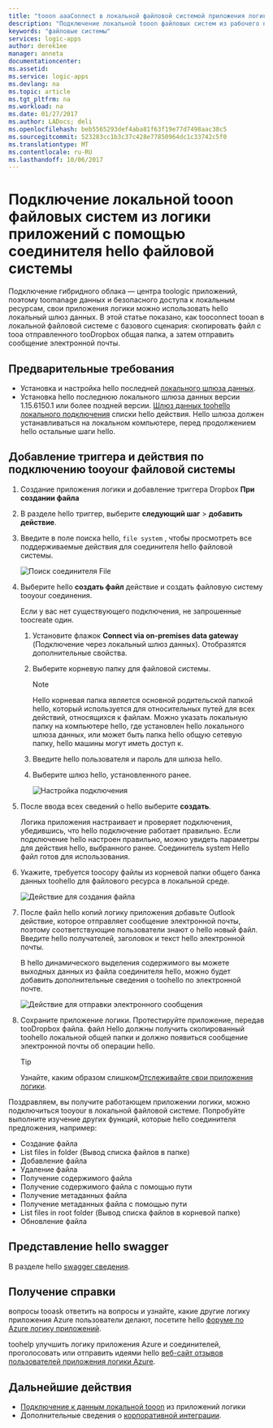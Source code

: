```yaml
---
title: "tooon aaaConnect в локальной файловой системой приложения логики Azure | Документы Microsoft"
description: "Подключение локальной tooon файловых систем из рабочего процесса логику приложения через шлюз данных в локальной среде hello и connector файловой системы"
keywords: "файловые системы"
services: logic-apps
author: derek1ee
manager: anneta
documentationcenter: 
ms.assetid: 
ms.service: logic-apps
ms.devlang: na
ms.topic: article
ms.tgt_pltfrm: na
ms.workload: na
ms.date: 01/27/2017
ms.author: LADocs; deli
ms.openlocfilehash: beb5565293def4aba81f63f19e77d7498aac38c5
ms.sourcegitcommit: 523283cc1b3c37c428e77850964dc1c33742c5f0
ms.translationtype: MT
ms.contentlocale: ru-RU
ms.lasthandoff: 10/06/2017
---
```

# <a name="connect-tooon-premises-file-systems-from-logic-apps-with-hello-file-system-connector"></a>Подключение локальной tooon файловых систем из логики приложений с помощью соединителя hello файловой системы

Подключение гибридного облака — центра toologic приложений, поэтому toomanage данных и безопасного доступа к локальным ресурсам, свои приложения логики можно использовать hello локальный шлюз данных. В этой статье показано, как tooconnect tooan в локальной файловой системе с базового сценария: скопировать файл с tooa отправленного tooDropbox общая папка, а затем отправить сообщение электронной почты.

## <a name="prerequisites"></a>Предварительные требования

- Установка и настройка hello последней [локального шлюза данных](https://www.microsoft.com/download/details.aspx?id=53127).
- Установка hello последнюю локального шлюза данных версии 1.15.6150.1 или более поздней версии. [Шлюз данных toohello локального подключения](http://aka.ms/logicapps-gateway) списки hello действия. Hello шлюза должен устанавливаться на локальном компьютере, перед продолжением hello остальные шаги hello.

## <a name="add-trigger-and-actions-for-connecting-tooyour-file-system"></a>Добавление триггера и действия по подключению tooyour файловой системы

1. Создание приложения логики и добавление триггера Dropbox **При создании файла** 
2. В разделе hello триггер, выберите **следующий шаг** > **добавить действие**. 
3. Введите в поле поиска hello, `file system` , чтобы просмотреть все поддерживаемые действия для соединителя hello файловой системы.

   ![Поиск соединителя File](media/logic-apps-using-file-connector/search-file-connector.png)

2. Выберите hello **создать файл** действие и создать файловую систему tooyour соединения.

   Если у вас нет существующего подключения, не запрошенные toocreate один.

   1. Установите флажок **Connect via on-premises data gateway** (Подключение через локальный шлюз данных). Отобразятся дополнительные свойства.
   2. Выберите корневую папку для файловой системы.
      
       > [!NOTE]
       > Hello корневая папка является основной родительской папкой hello, который используется для относительных путей для всех действий, относящихся к файлам. Можно указать локальную папку на компьютере hello, где установлен hello локального шлюза данных, или может быть папка hello общую сетевую папку, hello машины могут иметь доступ к.

   3. Введите hello пользователя и пароль для шлюза hello.
   4. Выберите шлюз hello, установленного ранее.

       ![Настройка подключения](media/logic-apps-using-file-connector/create-file.png)

3. После ввода всех сведений о hello выберите **создать**. 

   Логика приложения настраивает и проверяет подключения, убедившись, что hello подключение работает правильно. 
   Если подключение hello настроен правильно, можно увидеть параметры для действия hello, выбранного ранее. 
   Соединитель system Hello файл готов для использования.

4. Укажите, требуется toocopy файлы из корневой папки общего банка данных toohello для файлового ресурса в локальной среде.

   ![Действие для создания файла](media/logic-apps-using-file-connector/create-file-filled.png)

5. После файл hello копий логику приложения добавьте Outlook действие, которое отправляет сообщение электронной почты, поэтому соответствующие пользователи знают о hello новый файл. Введите hello получателей, заголовок и текст hello электронной почты. 

   В hello динамического выделения содержимого вы можете выходных данных из файла соединителя hello, можно будет добавить дополнительные сведения о toohello по электронной почте.

   ![Действие для отправки электронного сообщения](media/logic-apps-using-file-connector/send-email.png)

6. Сохраните приложение логики. Протестируйте приложение, передав tooDropbox файла. файл Hello должны получить скопированный toohello локальной общей папки и должно появиться сообщение электронной почты об операции hello.

   > [!TIP] 
   > Узнайте, каким образом слишком[Отслеживайте свои приложения логики](../logic-apps/logic-apps-monitor-your-logic-apps.md).

Поздравляем, вы получите работающем приложении логики, можно подключиться tooyour в локальной файловой системе. Попробуйте выполните изучение других функций, которые hello соединителя предложения, например:

- Создание файла
- List files in folder (Вывод списка файлов в папке)
- Добавление файла
- Удаление файла
- Получение содержимого файла
- Получение содержимого файла с помощью пути
- Получение метаданных файла
- Получение метаданных файла с помощью пути
- List files in root folder (Вывод списка файлов в корневой папке)
- Обновление файла

## <a name="view-hello-swagger"></a>Представление hello swagger
В разделе hello [swagger сведения](/connectors/fileconnector/). 

## <a name="get-help"></a>Получение справки

вопросы tooask ответить на вопросы и узнайте, какие другие логику приложения Azure пользователи делают, посетите hello [форуме по Azure логику приложений](https://social.msdn.microsoft.com/Forums/en-US/home?forum=azurelogicapps).

toohelp улучшить логику приложения Azure и соединителей, проголосовать или отправить идеями hello [веб-сайт отзывов пользователей приложения логики Azure](http://aka.ms/logicapps-wish).

## <a name="next-steps"></a>Дальнейшие действия

- [Подключение к данным локальной tooon](../logic-apps/logic-apps-gateway-connection.md) из приложений логики
- Дополнительные сведения о [корпоративной интеграции](../logic-apps/logic-apps-enterprise-integration-overview.md).
